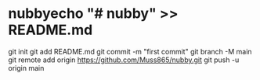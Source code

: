 # nubbyecho "# nubby" >> README.md
git init
git add README.md
git commit -m "first commit"
git branch -M main
git remote add origin https://github.com/Muss865/nubby.git
git push -u origin main
